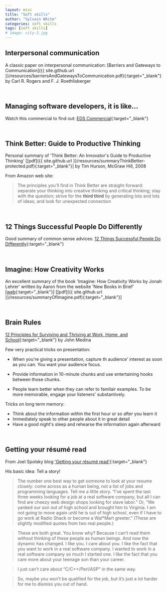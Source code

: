 ```yaml
---
layout: misc
title: "Soft skills"
author: "Sylvain White"
categories: soft skills
tags: [soft skills]
# image: city-2.jpg
---
```


## Interpersonal communication 

A classic paper on interpersonal communication: [Barriers and Gateways to Communication]({{ site.github.url }}/resources/barriersAndGatewaysToCommunication.pdf){:target="_blank"} by Carl R. Rogers and F. J. Roethlisberger

<br/>

## Managing software developers, it is like...

Watch this commercial to find out: [EDS Commercial](https://www.youtube.com/watch?v=Pk7yqlTMvp8){:target="_blank"}

<br/>

## Think Better: Guide to Productive Thinking

Personal summary of 'Think Better: An Innovator's Guide to Productive Thinking' [[pdf]({{ site.github.url }}/resources/summaryThinkBetter-protected.pdf){:target="_blank"}] by Tim Hurson, McGraw Hill, 2008

From Amazon web site:
> The principles you'll find in Think Better are straight-forward: separate your thinking into creative thinking and critical thinking; stay with the question; strive for the **third third** by generating lots and lots of ideas; and look for unexpected connection

<br/>

## 12 Things Successful People Do Differently

Good summary of common sense advices: [12 Things Successful People Do Differently](http://www.marcandangel.com/2012/01/22/12-things-successful-people-do-differently/){:target="_blank"} 

<br/>

## Imagine: How Creativity Works

An excellent summary of the book 'Imagine: How Creativity Works by Jonah Lehrer' written by Aaron from the website 'New Books in Brief' [[web](http://newbooksinbrief.com/2012/04/29/12-a-summary-of-imagine-how-creativity-works-by-jonah-lehrer/){:target="_blank"}] [[pdf]({{ site.github.url }}/resources/summaryOfImagine.pdf){:target="_blank"}]

<br/>

## Brain Rules

 [12 Principles for Surviving and Thriving at Work, Home, and School](http://www.brainrules.net/pdf/mediakit.pdf){:target="_blank"} by John Medina 

Few very practical tricks on presentation:

* When you're giving a presentation, capture th audience' interest as soon as you can. You want your audience focus.

* Provide information in 10-minute chunks and use entertaining hooks between those chunks. 

* People learn better when they can refer to familair examples. To be more memorable, engage your listeners' substantively.

Tricks on long term memory:

* Think about the information within the first hour or so after you learn it
* Immediately speak to other people about it in great detail
* Have a good night's sleep and rehearse the information again afterward

<br/>

## Getting your résumé read

From Joel Spolsky blog ['Getting your résumé read'](https://www.joelonsoftware.com/2004/01/26/getting-your-resume-read/){:target="_blank"} 

His basic idea: Tell a story!

> The number one best way to get someone to look at your resume closely: come across as a human being, not a list of jobs and programming languages. Tell me a little story. “I’ve spent the last three weeks looking for a job at a real software company, but all I can find are cheezy web design shops looking for slave labor.” Or, “We yanked our son out of high school and brought him to Virginia. I am not going to move again until he is out of high school, even if I have to go work at Radio Shack or become a Wal*Mart greeter.” (These are slightly modified quotes from two real people.)

> These are both great. You know why? Because I can’t read them without thinking of these people as human beings. And now the dynamic has changed. I like you. I care about you. I like the fact that you want to work in a real software company. I wanted to work in a real software company so much I started one. I like the fact that you care more about your teenage son than your career.

> I just can’t care about “C/C++/Perl/ASP” in the same way.

> So, maybe you won’t be qualified for the job, but it’s just a lot harder for me to dismiss you out of hand.

